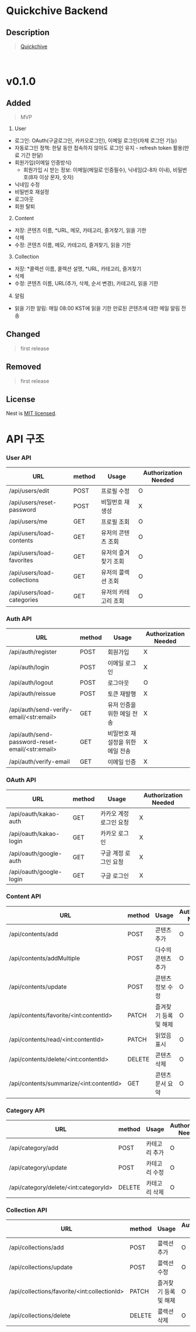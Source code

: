 # Quickchive Backend

## Description

> [Quickchive](https://quickchive.swygbro.com/)

<br>

# v0.1.0

## Added

> MVP

1. User

- 로그인: OAuth(구글로그인, 카카오로그인), 이메일 로그인(자체 로그인 기능)
- 자동로그인 정책: 한달 동안 접속하지 않아도 로그인 유지 - refresh token 활용(만료 기간 한달)
- 회원가입(이메일 인증방식)
  - 회원가입 시 받는 정보: 이메일(메일로 인증필수), 닉네임(2-8자 이내), 비밀번호(8자 이상 문자, 숫자)
- 닉네임 수정
- 비밀번호 재설정
- 로그아웃
- 회원 탈퇴

2. Content

- 저장: 콘텐츠 이름, \*URL, 메모, 카테고리, 즐겨찾기, 읽을 기한
- 삭제
- 수정: 콘텐츠 이름, 메모, 카테고리, 즐겨찾기, 읽을 기한

3. Collection

- 저장: *콜렉션 이름, 콜렉션 설명, *URL, 카테고리, 즐겨찾기
- 삭제
- 수정: 콘텐츠 이름, URL(추가, 삭제, 순서 변경), 카테고리, 읽을 기한

4. 알림

- 읽을 기한 알림: 매일 08:00 KST에 읽을 기한 만료된 콘텐츠에 대한 메일 알림 전송

## Changed

> first release

## Removed

> first release

## License

Nest is [MIT licensed](LICENSE).

# API 구조

### User API

| URL                         | method | Usage                | Authorization Needed |
| --------------------------- | ------ | -------------------- | -------------------- |
| /api/users/edit             | POST   | 프로필 수정          | O                    |
| /api/users/reset-password   | POST   | 비밀번호 재생성      | X                    |
| /api/users/me               | GET    | 프로필 조회          | O                    |
| /api/users/load-contents    | GET    | 유저의 콘텐츠 조회   | O                    |
| /api/users/load-favorites   | GET    | 유저의 즐겨찾기 조회 | O                    |
| /api/users/load-collections | GET    | 유저의 콜렉션 조회   | O                    |
| /api/users/load-categories  | GET    | 유저의 카테고리 조회 | O                    |

### Auth API

| URL                                               | method | Usage                            | Authorization Needed |
| ------------------------------------------------- | ------ | -------------------------------- | -------------------- |
| /api/auth/register                                | POST   | 회원가입                         | X                    |
| /api/auth/login                                   | POST   | 이메일 로그인                    | X                    |
| /api/auth/logout                                  | POST   | 로그아웃                         | O                    |
| /api/auth/reissue                                 | POST   | 토큰 재발행                      | X                    |
| /api/auth/send-verify-email/\<str:email\>         | GET    | 유저 인증을 위한 메일 전송       | X                    |
| /api/auth/send-password-reset-email/\<str:email\> | GET    | 비밀번호 재설정을 위한 메일 전송 | X                    |
| /api/auth/verify-email                            | GET    | 이메일 인증                      | X                    |

### OAuth API

| URL                     | method | Usage                   | Authorization Needed |
| ----------------------- | ------ | ----------------------- | -------------------- |
| /api/oauth/kakao-auth   | GET    | 카카오 계정 로그인 요청 | X                    |
| /api/oauth/kakao-login  | GET    | 카카오 로그인           | X                    |
| /api/oauth/google-auth  | GET    | 구글 계정 로그인 요청   | X                    |
| /api/oauth/google-login | GET    | 구글 로그인             | X                    |

### Content API

| URL                                      | method | Usage                 | Authorization Needed |
| ---------------------------------------- | ------ | --------------------- | -------------------- |
| /api/contents/add                        | POST   | 콘텐츠 추가           | O                    |
| /api/contents/addMultiple                | POST   | 다수의 콘텐츠 추가    | O                    |
| /api/contents/update                     | POST   | 콘텐츠 정보 수정      | O                    |
| /api/contents/favorite/\<int:contentId>  | PATCH  | 즐겨찾기 등록 및 해제 | O                    |
| /api/contents/read/\<int:contentId>      | PATCH  | 읽었음 표시           | O                    |
| /api/contents/delete/\<int:contentId>    | DELETE | 콘텐츠 삭제           | O                    |
| /api/contents/summarize/\<int:contentId> | GET    | 콘텐츠 문서 요약      | O                    |

### Category API

| URL                                    | method | Usage         | Authorization Needed |
| -------------------------------------- | ------ | ------------- | -------------------- |
| /api/category/add                      | POST   | 카테고리 추가 | O                    |
| /api/category/update                   | POST   | 카테고리 수정 | O                    |
| /api/category/delete/\<int:categoryId> | DELETE | 카테고리 삭제 | O                    |

### Collection API

| URL                                           | method | Usage                 | Authorization Needed |
| --------------------------------------------- | ------ | --------------------- | -------------------- |
| /api/collections/add                          | POST   | 콜렉션 추가           | O                    |
| /api/collections/update                       | POST   | 콜렉션 수정           | O                    |
| /api/collections/favorite/\<int:collectionId> | PATCH  | 즐겨찾기 등록 및 해제 | O                    |
| /api/collections/delete                       | DELETE | 콜렉션 삭제           | O                    |
